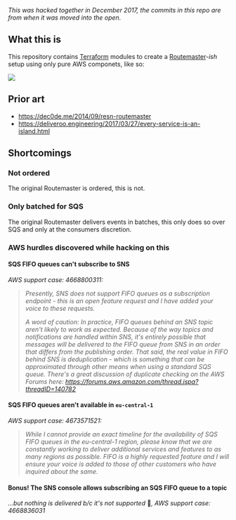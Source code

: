_This was hacked together in December 2017, the commits in this repo are from when it was moved into the open._

## What this is

This repository contains [Terraform](https://www.terraform.io/) modules to create a [Routemaster](https://github.com/deliveroo/routemaster)-_ish_ setup using only pure AWS componets, like so:

<img src="https://docs.google.com/drawings/d/e/2PACX-1vQydNLKlHHHl84ZtMx05lEmHn2TF3_Hk2GYAkruQYIZNmmEKA9KnP-XnXcS_pLmZd4dUnYM3wCyc7TH/pub?w=1291&h=783"/>

## Prior art

* https://dec0de.me/2014/09/resn-routemaster
* https://deliveroo.engineering/2017/03/27/every-service-is-an-island.html

## Shortcomings

### Not ordered
The original Routemaster is ordered, this is not.

### Only batched for SQS
The original Routemaster delivers events in batches, this only does so over SQS and only at the consumers discretion.

### AWS hurdles discovered while hacking on this

#### SQS FIFO queues can't subscribe to SNS
_AWS support case: 4668800311:_

> _Presently, SNS does not support FIFO queues as a subscription endpoint - this is an open feature request and I have added your voice to these requests._
> 
> _A word of caution: In practice, FIFO queues behind an SNS topic aren't likely to work as expected. Because of the way topics and notifications are handled within SNS, it's entirely possible that messages will be delivered to the FIFO queue from SNS in an order that differs from the publishing order. That said, the real value in FIFO behind SNS is deduplication - which is something that can be approximated through other means when using a standard SQS queue. There's a great discussion of duplicate checking on the AWS Forums here: https://forums.aws.amazon.com/thread.jspa?threadID=140782_

#### SQS FIFO queues aren't available in `eu-central-1`
_AWS support case: 4673571521:_

> _While I cannot provide an exact timeline for the availability of SQS FIFO queues in the eu-central-1 region, please know that we are constantly working to deliver additional services and features to as many regions as possible. FIFO is a highly requested feature and I will ensure your voice is added to those of other customers who have inquired about the same._

#### Bonus! The SNS console allows subscribing an SQS FIFO queue to a topic
_...but nothing is delivered b/c it's not supported_ :grimacing:_, AWS support case: 4668836031_

